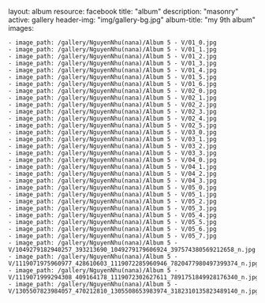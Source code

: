 
layout: album
resource: facebook
title: "album"
description: "masonry"
active: gallery
header-img: "img/gallery-bg.jpg"
album-title: "my 9th album"
images:
    
    - image_path: /gallery/NguyenNhu(nana)/Album 5 - V/01_0.jpg
    - image_path: /gallery/NguyenNhu(nana)/Album 5 - V/01_1.jpg
    - image_path: /gallery/NguyenNhu(nana)/Album 5 - V/01_2.jpg
    - image_path: /gallery/NguyenNhu(nana)/Album 5 - V/01_3.jpg
    - image_path: /gallery/NguyenNhu(nana)/Album 5 - V/01_4.jpg
    - image_path: /gallery/NguyenNhu(nana)/Album 5 - V/01_5.jpg
    - image_path: /gallery/NguyenNhu(nana)/Album 5 - V/01_6.jpg
    - image_path: /gallery/NguyenNhu(nana)/Album 5 - V/02_0.jpg
    - image_path: /gallery/NguyenNhu(nana)/Album 5 - V/02_1.jpg
    - image_path: /gallery/NguyenNhu(nana)/Album 5 - V/02_2.jpg
    - image_path: /gallery/NguyenNhu(nana)/Album 5 - V/02_3.jpg
    - image_path: /gallery/NguyenNhu(nana)/Album 5 - V/02_4.jpg
    - image_path: /gallery/NguyenNhu(nana)/Album 5 - V/02_5.jpg
    - image_path: /gallery/NguyenNhu(nana)/Album 5 - V/03_0.jpg
    - image_path: /gallery/NguyenNhu(nana)/Album 5 - V/03_1.jpg
    - image_path: /gallery/NguyenNhu(nana)/Album 5 - V/03_2.jpg
    - image_path: /gallery/NguyenNhu(nana)/Album 5 - V/03_3.jpg
    - image_path: /gallery/NguyenNhu(nana)/Album 5 - V/04_0.jpg
    - image_path: /gallery/NguyenNhu(nana)/Album 5 - V/04_1.jpg
    - image_path: /gallery/NguyenNhu(nana)/Album 5 - V/04_2.jpg
    - image_path: /gallery/NguyenNhu(nana)/Album 5 - V/04_3.jpg
    - image_path: /gallery/NguyenNhu(nana)/Album 5 - V/05_0.jpg
    - image_path: /gallery/NguyenNhu(nana)/Album 5 - V/05_1.jpg
    - image_path: /gallery/NguyenNhu(nana)/Album 5 - V/05_2.jpg
    - image_path: /gallery/NguyenNhu(nana)/Album 5 - V/05_3.jpg
    - image_path: /gallery/NguyenNhu(nana)/Album 5 - V/05_4.jpg
    - image_path: /gallery/NguyenNhu(nana)/Album 5 - V/05_5.jpg
    - image_path: /gallery/NguyenNhu(nana)/Album 5 - V/05_6.jpg
    - image_path: /gallery/NguyenNhu(nana)/Album 5 - V/05_7.jpg
    - image_path: /gallery/NguyenNhu(nana)/Album 5 - V/1049279182940257_393213690_1049279179606924_397574380569212658_n.jpg
    - image_path: /gallery/NguyenNhu(nana)/Album 5 - V/1119071975960977_428610603_1119072285960946_7820477980497399374_n.jpg
    - image_path: /gallery/NguyenNhu(nana)/Album 5 - V/1119071999294308_409164178_1119072302627611_7891751849928176340_n.jpg
    - image_path: /gallery/NguyenNhu(nana)/Album 5 - V/1305507823984057_470212810_1305508653983974_3182310135823489140_n.jpg